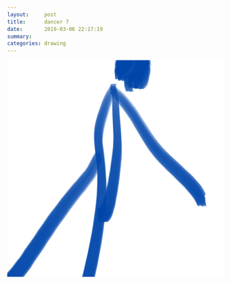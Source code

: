 ```yaml
---
layout:     post
title:      dancer 7
date:       2019-03-06 22:17:19
summary:    
categories: drawing
---
```

![dancer 7](/images/diary/dancer-7.png ".")
